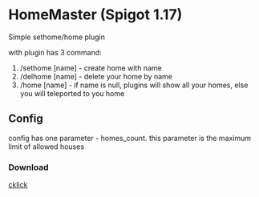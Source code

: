 # HomeMaster (Spigot 1.17)
Simple sethome/home plugin

with plugin has 3 command:
1) /sethome [name] - create home with name
2) /delhome [name] - delete your home by name
3) /home [name] - if name is null, plugins will show all your homes, else you will teleported to you home

## Config
config has one parameter - homes_count. this parameter is the maximum limit of allowed houses

### Download
[cklick](https://github.com/2sweetheart2/HomeMaster/releases/tag/1.0)
